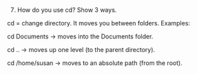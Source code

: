 7. How do you use cd? Show 3 ways.

cd = change directory. It moves you between folders.
Examples:

cd Documents → moves into the Documents folder.

cd .. → moves up one level (to the parent directory).

cd /home/susan → moves to an absolute path (from the root).